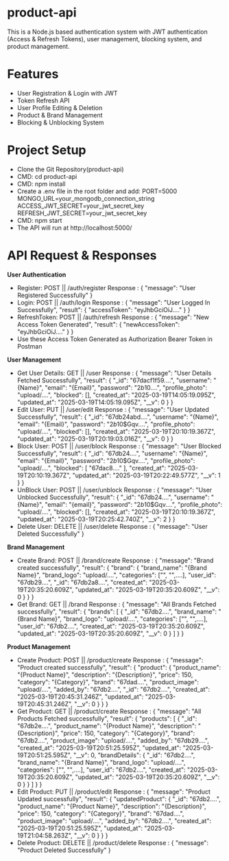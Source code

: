 # product-api
This is a Node.js based authentication system with JWT authentication (Access & Refresh Tokens), user management, blocking system, and product management.

# Features
* User Registration & Login with JWT
* Token Refresh API
* User Profile Editing & Deletion
* Product & Brand Management
* Blocking & Unblocking System

# Project Setup
* Clone the Git Repository(product-api)
* CMD: cd product-api
* CMD: npm install
* Create a .env file in the root folder and add:
    PORT=5000
    MONGO_URL=your_mongodb_connection_string
    ACCESS_JWT_SECRET=your_jwt_secret_key
    REFRESH_JWT_SECRET=your_jwt_secret_key
* CMD: npm start
* The API will run at http://localhost:5000/

# API Request & Responses
**User Authentication**
* Register: POST || /auth/register
  Response : {
      "message": "User Registered Successfully"
  }
* Login: POST || /auth/login
  Response : {
      "message": "User Logged In Successfully",
      "result": {
          "accessToken": "eyJhbGciOiJ...."
      }
  }
* RefreshToken: POST || /auth/refresh
  Response : {
      "message": "New Access Token Generated",
      "result": {
          "newAccessToken": "eyJhbGciOiJ...."
      }
  }
* Use these Access Token Generated as Authorization Bearer Token in Postman

**User Management**
* Get User Details: GET || /user
  Response : {
      "message": "User Details Fetched Successfully",
      "result": {
          "_id": "67dacf1f59....",
          "username": "{Name}",
          "email": "{Email}",
          "password": "$2b$10....",
          "profile_photo": "upload/....",
          "blocked": [],
          "created_at": "2025-03-19T14:05:19.095Z",
          "updated_at": "2025-03-19T14:05:19.095Z",
          "__v": 0
      }
  }
* Edit User: PUT || /user/edit
  Response : {
      "message": "User Updated Successfully",
      "result": {
          "_id": "67db24abd....",
          "username": "{Name}",
          "email": "{Email}",
          "password": "$2b$10$Gqv....",
          "profile_photo": "upload/....",
          "blocked": [],
          "created_at": "2025-03-19T20:10:19.367Z",
          "updated_at": "2025-03-19T20:19:03.016Z",
          "__v": 0
      }
  }
* Block User: POST || /user/block
  Response : {
      "message": "User Blocked Successfully",
      "result": {
          "_id": "67db24....",
          "username": "{Name}",
          "email": "{Email}",
          "password": "$2b$10$Gqv....",
          "profile_photo": "upload/....",
          "blocked": [
              "67dac8...."
          ],
          "created_at": "2025-03-19T20:10:19.367Z",
          "updated_at": "2025-03-19T20:22:49.577Z",
          "__v": 1
      }
  }
* UnBlock User: POST || /user/unblock
  Response : {
      "message": "User Unblocked Successfully",
      "result": {
          "_id": "67db24....",
          "username": "{Name}",
          "email": "{email}",
          "password": "$2b$10$Gqv....",
          "profile_photo": "upload/....",
          "blocked": [],
          "created_at": "2025-03-19T20:10:19.367Z",
          "updated_at": "2025-03-19T20:25:42.740Z",
          "__v": 2
      }
  }
* Delete User: DELETE || /user/delete
  Response : {
      "message": "User Deleted Successfully"
  }

**Brand Management**
* Create Brand: POST || /brand/create
  Response : {
      "message": "Brand created successfully",
      "result": {
          "brand": {
              "brand_name": "{Brand Name}",
              "brand_logo": "upload/....",
              "categories": ["", "",....],
              "user_id": "67db29....",
              "_id": "67db2a8....",
              "created_at": "2025-03-19T20:35:20.609Z",
              "updated_at": "2025-03-19T20:35:20.609Z",
              "__v": 0
          }
      }
  }
* Get Brand: GET || /brand
  Response : {
      "message": "All Brands Fetched successfully",
      "result": {
          "brands": [
              {
                  "_id": "67db2....",
                  "brand_name": "{Brand Name}",
                  "brand_logo": "upload/....",
                  "categories": ["", "",....],
                  "user_id": "67db2....",
                  "created_at": "2025-03-19T20:35:20.609Z",
                  "updated_at": "2025-03-19T20:35:20.609Z",
                  "__v": 0
              }
          ]
      }
  }

**Product Management**
* Create Product: POST || /product/create
  Response : {
      "message": "Product created successfully",
      "result": {
          "product": {
              "product_name": "{Product Name}",
              "description": "{Description}",
              "price": 150,
              "category": "{Category}",
              "brand": "67dad....",
              "product_image": "upload/....",
              "added_by": "67db2....",
              "_id": "67db2....",
              "created_at": "2025-03-19T20:45:31.246Z",
              "updated_at": "2025-03-19T20:45:31.246Z",
              "__v": 0
          }
      }
  }
* Get Product: GET || /product/create
  Response : {
      "message": "All Products Fetched successfully",
      "result": {
          "products": [
              {
                  "_id": "67db2e....",
                  "product_name": "{Product Name}",
                  "description": "{Description}",
                  "price": 150,
                  "category": "{Category}",
                  "brand": "67db2....",
                  "product_image": "upload/....",
                  "added_by": "67db29....",
                  "created_at": "2025-03-19T20:51:25.595Z",
                  "updated_at": "2025-03-19T20:51:25.595Z",
                  "__v": 0,
                  "brandDetails": {
                      "_id": "67db2....",
                      "brand_name": "{Brand Name}",
                      "brand_logo": "upload/....",
                      "categories": ["", "",....],
                      "user_id": "67db2....",
                      "created_at": "2025-03-19T20:35:20.609Z",
                      "updated_at": "2025-03-19T20:35:20.609Z",
                      "__v": 0
                  }
              }
          ]
      }
  }
* Edit Product: PUT || /product/edit
  Response : {
      "message": "Product Updated successfully",
      "result": {
          "updatedProduct": {
              "_id": "67db2....",
              "product_name": "{Product Name}",
              "description": "{Description}",
              "price": 150,
              "category": "{Category}",
              "brand": "67dad....",
              "product_image": "upload/....",
              "added_by": "67db2....",
              "created_at": "2025-03-19T20:51:25.595Z",
              "updated_at": "2025-03-19T21:04:58.263Z",
              "__v": 0
          }
      }
  }
* Delete Product: DELETE || /product/delete
  Response : {
      "message": "Product Deleted Successfully"
  }